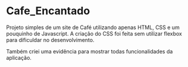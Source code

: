# Cafe_Encantado

Projeto simples de um site de Café utilizando apenas HTML, CSS e um pouquinho de Javascript.
A criação do CSS foi feita sem utilizar flexbox para dificuldar no desenvolvimento.

Também criei uma evidência para mostrar todas funcionalidades da aplicação.
